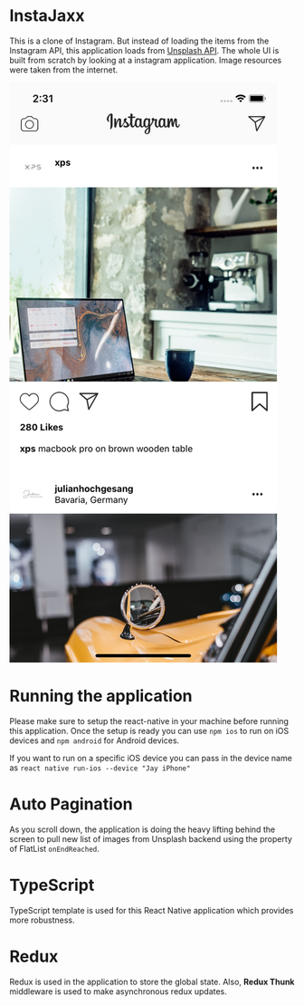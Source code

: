 # InstaJaxx
This is a clone of Instagram. But instead of loading the items from the Instagram API, this application loads from [Unsplash API](https://unsplash.com/developers). The whole UI is built from scratch by looking at a instagram application. Image resources were taken from the internet.

![Tux, the Linux mascot](https://raw.githubusercontent.com/mayooresan/InstaJaxx/readme/Simulator%20Screen%20Shot%20-%20iPhone%2011%20-%202020-07-27%20at%2014.31.39.png)


# Running the application
Please make sure to setup the react-native in your machine before running this application. Once the setup is ready you can use `npm ios` to run on iOS devices and `npm android` for Android devices.

If you want to run on a specific iOS device you can pass in the device name as `react native run-ios --device "Jay iPhone"`

# Auto Pagination
As you scroll down, the application is doing the heavy lifting behind the screen to pull new list of images from Unsplash backend using the property of FlatList `onEndReached`.

# TypeScript
TypeScript template is used for this React Native application which provides more robustness. 

# Redux
Redux is used in the application to store the global state. Also, **Redux Thunk** middleware is used to make asynchronous redux updates. 
